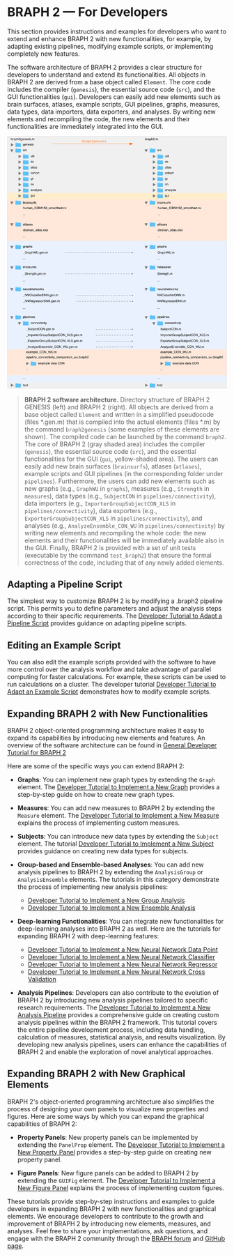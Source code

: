 # BRAPH 2 — For Developers

This section provides instructions and examples for developers who want to extend and enhance BRAPH 2 with new functionalities, for example, by adapting existing pipelines, modifying example scripts, or implementing completely new features.

The software architecture of BRAPH 2 provides a clear structure for developers to understand and extend its functionalities. All objects in BRAPH 2 are derived from a base object called `Element`. The core code includes the compiler (`genesis`), the essential source code (`src`), and the GUI functionalities (`gui`). Developers can easily add new elements such as brain surfaces, atlases, example scripts, GUI pipelines, graphs, measures, data types, data importers, data exporters, and analyses. By writing new elements and recompiling the code, the new elements and their functionalities are immediately integrated into the GUI.

![BRAPH 2 software architecture](braph2genesis.png)
> **BRAPH 2 software architecture.**
Directory structure of BRAPH 2 GENESIS (left) and BRAPH 2 (right).
All objects are derived from a base object called `Element` and written in a simplified pseudocode (files *.gen.m) that is compiled into the actual elements (files *.m) by the command `braph2genesis` (some examples of these elements are shown).
The compiled code can be launched by the command `braph2`.
The core of BRAPH 2 (gray shaded area) includes the compiler (`genesis`), the essential source code (`src`), and the essential functionalities for the GUI (`gui`, yellow-shaded area).
The users can easily add new brain surfaces (`brainsurfs`), atlases (`atlases`), example scripts and GUI pipelines (in the corresponding folder under `pipelines`).
Furthermore, the users can add new elements such as new graphs (e.g., `GraphWU` in `graphs`), measures (e.g., `Strength` in `measures`), data types (e.g., `SubjectCON` in `pipelines/connectivity`), data importers (e.g., `ImporterGroupSubjectCON_XLS` in `pipelines/connectivity`), data exporters (e.g., `ExporterGroupSubjectCON_XLS` in `pipelines/connectivity`), and analyses (e.g., `AnalyzeEnsemble_CON_WU` in `pipelines/connectivity`) by writing new elements and recompiling the whole code: the new elements and their functionalities will be immediately available also in the GUI.
Finally, BRAPH 2 is provided with a set of unit tests (executable by the command `test_braph2`) that ensure the formal correctness of the code, including that of any newly added elements.

## Adapting a Pipeline Script

The simplest way to customize BRAPH 2 is by modifying a .braph2 pipeline script. This permits you to define parameters and adjust the analysis steps according to their specific requirements. The [Developer Tutorial to Adapt a Pipeline Script](dev_pipeline) provides guidance on adapting pipeline scripts.

## Editing an Example Script

You can also edit the example scripts provided with the software to have more control over the analysis workflow and take advantage of parallel computing for faster calculations. For example, these scripts can be used to run calculations on a cluster. The developer tutorial [Developer Tutorial to Adapt an Example Script](dev_script) demonstrates how to modify example scripts.

## Expanding BRAPH 2 with New Functionalities

BRAPH 2 object-oriented programming architecture makes it easy to expand its capabilities by introducing new elements and features. An overview of the software architecture can be found in [General Developer Tutorial for BRAPH 2](dev_intro)

Here are some of the specific ways you can extend BRAPH 2:

- **Graphs**: You can implement new graph types by extending the `Graph` element. The [Developer Tutorial to Implement a New Graph](dev_graph) provides a step-by-step guide on how to create new graph types.

- **Measures**: You can add new measures to BRAPH 2 by extending the `Measure` element. The [Developer Tutorial to Implement a New Measure](dev_measure) explains the process of implementing custom measures.

- **Subjects**: You can introduce new data types by extending the `Subject` element. The tutorial [Developer Tutorial to Implement a New Subject](dev_subject) provides guidance on creating new data types for subjects.

- **Group-based and Ensemble-based Analyses**: You can add new analysis pipelines to BRAPH 2 by extending the `AnalysisGroup` or `AnalysisEnsemble` elements. The tutorials in this category demonstrate the process of implementing new analysis pipelines:
  - [Developer Tutorial to Implement a New Group Analysis](dev_analysis_group)
  - [Developer Tutorial to Implement a New Ensemble Analysis](dev_analysis_ensemble)

- **Deep-learning Functionalities**: You can ntegrate new functionalities for deep-learning analyses into BRAPH 2 as well. Here are the tutorials for expanding BRAPH 2 with deep-learning features:
  - [Developer Tutorial to Implement a New Neural Network Data Point](dev_nn_datapoint)
  - [Developer Tutorial to Implement a New Neural Network Classifier](dev_nn_cla)
  - [Developer Tutorial to Implement a New Neural Network Regressor](dev_nn_reg)
  - [Developer Tutorial to Implement a New Neural Network Cross Validation](dev_nn_cross_val)

- **Analysis Pipelines**: Developers can also contribute to the evolution of BRAPH 2 by introducing new analysis pipelines tailored to specific research requirements. The [Developer Tutorial to Implement a New Analysis Pipeline](dev_new_pipeline) provides a comprehensive guide on creating custom analysis pipelines within the BRAPH 2 framework. This tutorial covers the entire pipeline development process, including data handling, calculation of measures, statistical analysis, and results visualization. By developing new analysis pipelines, users can enhance the capabilities of BRAPH 2 and enable the exploration of novel analytical approaches.

## Expanding BRAPH 2 with New Graphical Elements

BRAPH 2's object-oriented programming architecture also simplifies the process of designing your own panels to visualize new properties and figures. Here are some ways by which you can expand the graphical capabilities of BRAPH 2:

- **Property Panels**: New property panels can be implemented by extending the `PanelProp` element. The [Developer Tutorial to Implement a New Property Panel](dev_panelprop) provides a step-by-step guide on creating new property panel.

- **Figure Panels**: New figure panels can be added to BRAPH 2 by extending the `GUIFig` element. The [Developer Tutorial to Implement a New Figure Panel](dev_panelfig) explains the process of implementing custom figures.

These tutorials provide step-by-step instructions and examples to guide developers in expanding BRAPH 2 with new functionalities and graphical elements. We encourage developers to contribute to the growth and improvement of BRAPH 2 by introducing new elements, measures, and analyses. Feel free to share your implementations, ask questions, and engage with the BRAPH 2 community through the [BRAPH forum](http://braph.org/forums) and [GitHub page](https://github.com/softmatterlab/BRAPH-2-Matlab).
